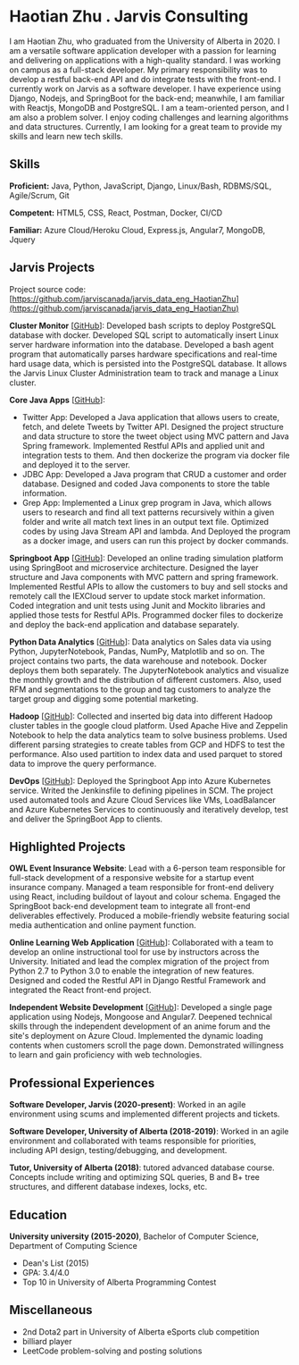 # Haotian Zhu . Jarvis Consulting

I am Haotian Zhu, who graduated from the University of Alberta in 2020.  I am a versatile software application developer with a passion for learning and delivering on applications with a high-quality standard. I was working on campus as a full-stack developer. My primary responsibility was to develop a restful back-end API and do integrate tests with the front-end. I currently work on Jarvis as a software developer. I have experience using Django, Nodejs, and SpringBoot for the back-end; meanwhile, I am familiar with Reactjs, MongoDB and PostgreSQL. I am a team-oriented person, and I am also a problem solver. I enjoy coding challenges and learning algorithms and data structures.  Currently, I am looking for a great team to provide my skills and learn new tech skills.

## Skills

**Proficient:** Java, Python, JavaScript, Django, Linux/Bash, RDBMS/SQL, Agile/Scrum, Git

**Competent:** HTML5, CSS, React, Postman, Docker, CI/CD

**Familiar:** Azure Cloud/Heroku Cloud, Express.js, Angular7, MongoDB, Jquery

## Jarvis Projects

Project source code: [https://github.com/jarviscanada/jarvis_data_eng_HaotianZhu](https://github.com/jarviscanada/jarvis_data_eng_HaotianZhu)


**Cluster Monitor** [[GitHub](https://github.com/jarviscanada/jarvis_data_eng_HaotianZhu/tree/master/linux_sql)]: Developed bash scripts to deploy PostgreSQL database with docker. Developed SQL script to automatically insert Linux server hardware information into the database. Developed a bash agent program that automatically parses hardware specifications and real-time hard usage data, which is persisted into the PostgreSQL database. It allows the Jarvis Linux Cluster Administration team to track and manage a Linux cluster.

**Core Java Apps** [[GitHub](https://github.com/jarviscanada/jarvis_data_eng_HaotianZhu/tree/master/core_java)]:
      
  - Twitter App: Developed a Java application that allows users to create, fetch, and delete Tweets by Twitter API. Designed the project structure and data structure to store the tweet object using MVC pattern and Java Spring framework. Implemented Restful APIs and applied unit and integration tests to them. And then dockerize the program via docker file and deployed it to the server.
  - JDBC App: Developed a Java program that CRUD a customer and order database. Designed and coded Java components to store the table information.
  - Grep App: Implemented a Linux grep program in Java, which allows users to research and find all text patterns recursively within a given folder and write all match text lines in an output text file. Optimized codes by using Java Stream API and lambda. And Deployed the program as a docker image, and users can run this project by docker commands.

**Springboot App** [[GitHub](https://github.com/jarviscanada/jarvis_data_eng_HaotianZhu/tree/master/springboot)]: Developed an online trading simulation platform using SpringBoot and microservice architecture. Designed the layer structure and Java components with MVC pattern and spring framework. Implemented Restful APIs to allow the customers to buy and sell stocks and remotely call the IEXCloud server to update stock market information. Coded integration and unit tests using Junit and Mockito libraries and applied those tests for Restful APIs. Programmed docker files to dockerize and deploy the back-end application and database separately. 

**Python Data Analytics** [[GitHub](https://github.com/jarviscanada/jarvis_data_eng_HaotianZhu/tree/master/python_data_anlytics)]: Data analytics on Sales data via using Python, JupyterNotebook, Pandas, NumPy, Matplotlib and so on. The project contains two parts, the data warehouse and notebook. Docker deploys them both separately. The JupyterNotebook analytics and visualize the monthly growth and the distribution of different customers. Also, used RFM and segmentations to the group and tag customers to analyze the target group and digging some potential marketing.

**Hadoop** [[GitHub](https://github.com/jarviscanada/jarvis_data_eng_HaotianZhu/tree/master/hadoop)]: Collected and inserted big data into different Hadoop cluster tables in the google cloud platform. Used Apache Hive and Zeppelin Notebook to help the data analytics team to solve business problems. Used different parsing strategies to create tables from GCP and HDFS to test the performance. Also used partition to index data and used parquet to stored data to improve the query performance. 

**DevOps** [[GitHub](https://github.com/jarviscanada/jarvis_data_eng_HaotianZhu/tree/master/cloud_k8_jenkins)]: Deployed the Springboot App into Azure Kubernetes service. Writed the Jenkinsfile to defining pipelines in SCM. The project used automated tools and Azure Cloud Services like VMs, LoadBalancer and Azure Kubernetes Services to continuously and iteratively develop, test and deliver the SpringBoot App to clients. 


## Highlighted Projects
**OWL Event Insurance Website**: Lead with a 6-person team responsible for full-stack development of a responsive website for a startup event insurance company. Managed a team responsible for front-end delivery using React, including buildout of layout and colour schema. Engaged the SpringBoot back-end development team to integrate all front-end deliverables effectively. Produced a mobile-friendly website featuring social media authentication and online payment function. 

**Online Learning Web Application** [[GitHub](https://github.com/rw-moore/SciLO)]: Collaborated with a team to develop an online instructional tool for use by instructors across the University. Initiated and lead the complex migration of the project from Python 2.7 to Python 3.0 to enable the integration of new features. Designed and coded the Restful API in Django Restful Framework and integrated the React front-end project.

**Independent Website Development** [[GitHub](https://github.com/haotianzhu/Moonback-reborn)]: Developed a single page application using Nodejs, Mongoose and Angular7. Deepened technical skills through the independent development of an anime forum and the site's deployment on Azure Cloud. Implemented the dynamic loading contents when customers scroll the page down. Demonstrated willingness to learn and gain proficiency with web technologies. 


## Professional Experiences

**Software Developer, Jarvis (2020-present)**: Worked in an agile environment using scums and implemented different projects and tickets.

**Software Developer, University of Alberta (2018-2019)**: Worked in an agile environment and collaborated with teams responsible for priorities, including API design, testing/debugging, and development.

**Tutor, University of Alberta (2018)**: tutored advanced database course. Concepts include writing and optimizing SQL queries, B and B+ tree structures, and different database indexes, locks, etc.


## Education
**University university (2015-2020)**, Bachelor of Computer Science, Department of Computing Science
- Dean's List (2015)
- GPA: 3.4/4.0
- Top 10 in University of Alberta Programming Contest


## Miscellaneous
- 2nd Dota2 part in University of Alberta eSports club competition
- billiard player
- LeetCode problem-solving and posting solutions